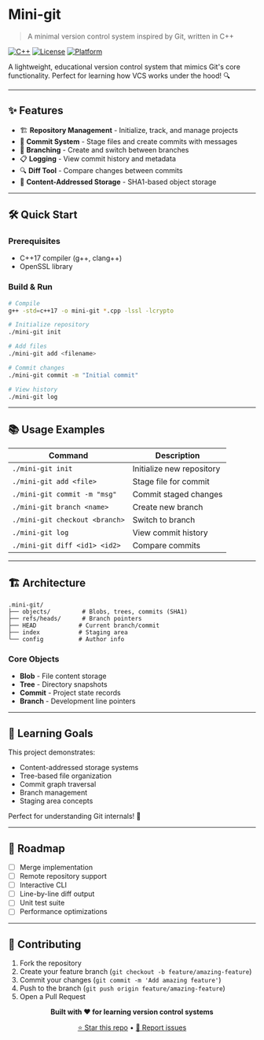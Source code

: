 # Mini-git

> A minimal version control system inspired by Git, written in C++

[![C++](https://img.shields.io/badge/C++-17-blue.svg)](https://isocpp.org/std/the-standard)
[![License](https://img.shields.io/badge/License-MIT-green.svg)](LICENSE)
[![Platform](https://img.shields.io/badge/Platform-Cross--Platform-lightgrey.svg)](https://github.com/Kaleabmulugeta/mini-git)

A lightweight, educational version control system that mimics Git's core functionality. Perfect for learning how VCS works under the hood! 🔍

---

## ✨ Features

- 🏗️ **Repository Management** - Initialize, track, and manage projects
- 📝 **Commit System** - Stage files and create commits with messages
- 🌿 **Branching** - Create and switch between branches
- 📋 **Logging** - View commit history and metadata
- 🔍 **Diff Tool** - Compare changes between commits
- 💾 **Content-Addressed Storage** - SHA1-based object storage

---

## 🛠️ Quick Start

### Prerequisites
- C++17 compiler (g++, clang++)
- OpenSSL library

### Build & Run
```bash
# Compile
g++ -std=c++17 -o mini-git *.cpp -lssl -lcrypto

# Initialize repository
./mini-git init

# Add files
./mini-git add <filename>

# Commit changes
./mini-git commit -m "Initial commit"

# View history
./mini-git log
```

---

## 📚 Usage Examples

| Command | Description |
|---------|-------------|
| `./mini-git init` | Initialize new repository |
| `./mini-git add <file>` | Stage file for commit |
| `./mini-git commit -m "msg"` | Commit staged changes |
| `./mini-git branch <name>` | Create new branch |
| `./mini-git checkout <branch>` | Switch to branch |
| `./mini-git log` | View commit history |
| `./mini-git diff <id1> <id2>` | Compare commits |

---

## 🏗️ Architecture

```
.mini-git/
├── objects/         # Blobs, trees, commits (SHA1)
├── refs/heads/      # Branch pointers
├── HEAD            # Current branch/commit
├── index           # Staging area
└── config          # Author info
```

### Core Objects
- **Blob** - File content storage
- **Tree** - Directory snapshots
- **Commit** - Project state records
- **Branch** - Development line pointers

---

## 🎯 Learning Goals

This project demonstrates:
- Content-addressed storage systems
- Tree-based file organization
- Commit graph traversal
- Branch management
- Staging area concepts

Perfect for understanding Git internals! 🧠

---

## 🔮 Roadmap

- [ ] Merge implementation
- [ ] Remote repository support
- [ ] Interactive CLI
- [ ] Line-by-line diff output
- [ ] Unit test suite
- [ ] Performance optimizations

---

## 🤝 Contributing

1. Fork the repository
2. Create your feature branch (`git checkout -b feature/amazing-feature`)
3. Commit your changes (`git commit -m 'Add amazing feature'`)
4. Push to the branch (`git push origin feature/amazing-feature`)
5. Open a Pull Request


<div align="center">

**Built with ❤️ for learning version control systems**

[⭐ Star this repo](https://github.com/Kaleabmulugeta/mini-git) • [🐛 Report issues](https://github.com/Kaleabmulugeta/mini-git/issues) 

</div> 
